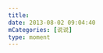 ```yaml
---
title: 
date: 2013-08-02 09:04:40
mCategories: [说说]
type: moment
---
```


<div id="pics-20130802090440"></div>

<script src="/lib/moment/pics.js"></script>
<script>
var data = [
    {"link": "2013-08-02_000000.jpeg", "type": "shuoshuo"}
];
picsRender(data, "pics-20130802090440");
</script>
